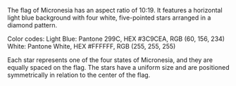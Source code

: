 The flag of Micronesia has an aspect ratio of 10:19. It features a horizontal light blue background with four white, five-pointed stars arranged in a diamond pattern.

Color codes:
Light Blue: Pantone 299C, HEX #3C9CEA, RGB (60, 156, 234)
White: Pantone White, HEX #FFFFFF, RGB (255, 255, 255)

Each star represents one of the four states of Micronesia, and they are equally spaced on the flag. The stars have a uniform size and are positioned symmetrically in relation to the center of the flag.